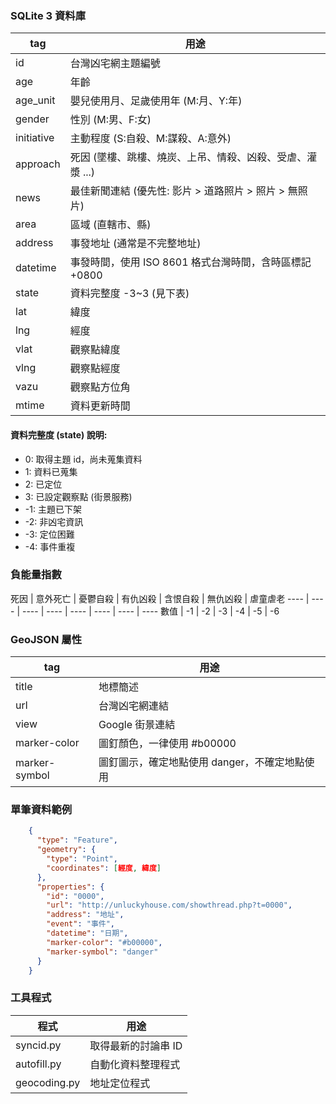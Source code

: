 ### SQLite 3 資料庫
tag | 用途
---- | ----
id | 台灣凶宅網主題編號
age | 年齡
age_unit | 嬰兒使用月、足歲使用年 (M:月、Y:年)
gender | 性別 (M:男、F:女)
initiative | 主動程度 (S:自殺、M:謀殺、A:意外)
approach | 死因 (墜樓、跳樓、燒炭、上吊、情殺、凶殺、受虐、灌漿 ...)
news | 最佳新聞連結 (優先性: 影片 > 道路照片 > 照片 > 無照片)
area | 區域 (直轄市、縣)
address | 事發地址 (通常是不完整地址)
datetime | 事發時間，使用 ISO 8601 格式台灣時間，含時區標記 +0800
state | 資料完整度 -3~3 (見下表)
lat | 緯度
lng | 經度
vlat | 觀察點緯度
vlng | 觀察點經度
vazu | 觀察點方位角
mtime | 資料更新時間

#### 資料完整度 (state) 說明:
* 0: 取得主題 id，尚未蒐集資料
* 1: 資料已蒐集
* 2: 已定位
* 3: 已設定觀察點 (街景服務)
* -1: 主題已下架
* -2: 非凶宅資訊
* -3: 定位困難
* -4: 事件重複

### 負能量指數
死因 | 意外死亡 | 憂鬱自殺 | 有仇凶殺 | 含恨自殺 | 無仇凶殺 | 虐童虐老
---- | ---- | ---- | ---- | ---- | ---- | ---- | ----
數值 | -1 | -2 | -3 | -4 | -5 | -6

### GeoJSON 屬性
tag | 用途
---- | ----
title | 地標簡述
url | 台灣凶宅網連結
view | Google 街景連結
marker-color | 圖釘顏色，一律使用 #b00000
marker-symbol | 圖釘圖示，確定地點使用 danger，不確定地點使用

### 單筆資料範例
```json
    {
      "type": "Feature",
      "geometry": {
        "type": "Point",
        "coordinates": [經度, 緯度]
      },
      "properties": {
        "id": "0000",
        "url": "http://unluckyhouse.com/showthread.php?t=0000",
        "address": "地址",
        "event": "事件",
        "datetime": "日期",
        "marker-color": "#b00000",
        "marker-symbol": "danger"
      }
    }
```

### 工具程式
程式 | 用途
---- | ----
syncid.py | 取得最新的討論串 ID
autofill.py | 自動化資料整理程式
geocoding.py | 地址定位程式
